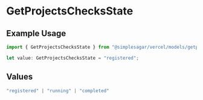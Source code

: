 # GetProjectsChecksState

## Example Usage

```typescript
import { GetProjectsChecksState } from "@simplesagar/vercel/models/getprojectsop.js";

let value: GetProjectsChecksState = "registered";
```

## Values

```typescript
"registered" | "running" | "completed"
```